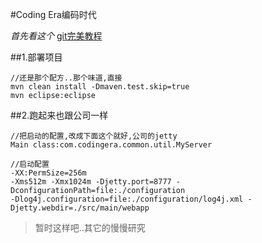 #Coding Era编码时代

*首先看这个*
[git完美教程](http://www.liaoxuefeng.com/wiki/0013739516305929606dd18361248578c67b8067c8c017b000/)

##1.部署项目
```
//还是那个配方..那个味道,直接
mvn clean install -Dmaven.test.skip=true
mvn eclipse:eclipse
```

##2.跑起来也跟公司一样
```
//把启动的配置,改成下面这个就好,公司的jetty
Main class:com.codingera.common.util.MyServer

//启动配置
-XX:PermSize=256m 
-Xms512m -Xmx1024m -Djetty.port=8777 -DconfigurationPath=file:./configuration
-Dlog4j.configuration=file:./configuration/log4j.xml -Djetty.webdir=./src/main/webapp
```

>暂时这样吧..其它的慢慢研究
